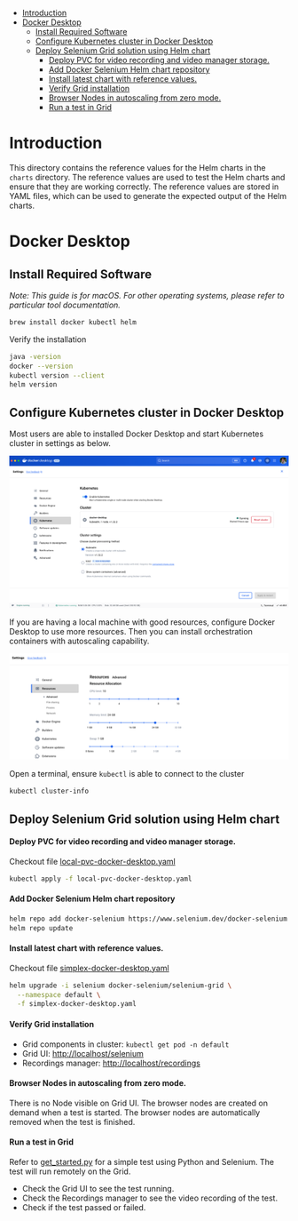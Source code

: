 <!-- TOC -->
* [Introduction](#introduction)
* [Docker Desktop](#docker-desktop)
  * [Install Required Software](#install-required-software)
  * [Configure Kubernetes cluster in Docker Desktop](#configure-kubernetes-cluster-in-docker-desktop)
  * [Deploy Selenium Grid solution using Helm chart](#deploy-selenium-grid-solution-using-helm-chart)
      * [Deploy PVC for video recording and video manager storage.](#deploy-pvc-for-video-recording-and-video-manager-storage)
      * [Add Docker Selenium Helm chart repository](#add-docker-selenium-helm-chart-repository)
      * [Install latest chart with reference values.](#install-latest-chart-with-reference-values)
      * [Verify Grid installation](#verify-grid-installation)
      * [Browser Nodes in autoscaling from zero mode.](#browser-nodes-in-autoscaling-from-zero-mode)
      * [Run a test in Grid](#run-a-test-in-grid)
<!-- TOC -->

# Introduction

This directory contains the reference values for the Helm charts in the `charts` directory. The reference values are used to test the Helm charts and ensure that they are working correctly. The reference values are stored in YAML files, which can be used to generate the expected output of the Helm charts.

# Docker Desktop

## Install Required Software

_Note: This guide is for macOS. For other operating systems, please refer to particular tool documentation._
```sh
brew install docker kubectl helm
```

Verify the installation
```sh
java -version
docker --version
kubectl version --client
helm version
```

## Configure Kubernetes cluster in Docker Desktop

Most users are able to installed Docker Desktop and start Kubernetes cluster in settings as below.

![img.png](images/docker-desktop-1.png)

If you are having a local machine with good resources, configure Docker Desktop to use more resources. Then you can install orchestration containers with autoscaling capability.

![img_1.png](images/docker-desktop-2.png)

Open a terminal, ensure `kubectl` is able to connect to the cluster

```sh
kubectl cluster-info
```

## Deploy Selenium Grid solution using Helm chart

#### Deploy PVC for video recording and video manager storage.

Checkout file [local-pvc-docker-desktop.yaml](local-pvc-docker-desktop.yaml)

```sh
kubectl apply -f local-pvc-docker-desktop.yaml
```

#### Add Docker Selenium Helm chart repository

```sh
helm repo add docker-selenium https://www.selenium.dev/docker-selenium
helm repo update
```

#### Install latest chart with reference values.

Checkout file [simplex-docker-desktop.yaml](simplex-docker-desktop.yaml)

```sh
helm upgrade -i selenium docker-selenium/selenium-grid \
  --namespace default \
  -f simplex-docker-desktop.yaml
```

#### Verify Grid installation

- Grid components in cluster: `kubectl get pod -n default`
- Grid UI: [http://localhost/selenium](http://localhost/selenium)
- Recordings manager: [http://localhost/recordings](http://localhost/recordings)

#### Browser Nodes in autoscaling from zero mode.

There is no Node visible on Grid UI. The browser nodes are created on demand when a test is started. The browser nodes are automatically removed when the test is finished.

#### Run a test in Grid

Refer to [get_started.py](../../get_started.py) for a simple test using Python and Selenium. The test will run remotely on the Grid.

- Check the Grid UI to see the test running.
- Check the Recordings manager to see the video recording of the test.
- Check if the test passed or failed.
